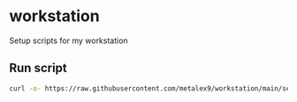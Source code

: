 # workstation

Setup scripts for my workstation

## Run script

```sh
curl -o- https://raw.githubusercontent.com/metalex9/workstation/main/setup.sh | sudo bash
```
